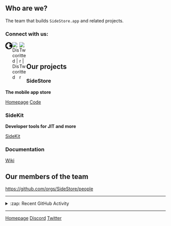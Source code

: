 <!-- 
Docs: How to use GitHub README and actions to auto-generate embedded content.
https://github.com/anuraghazra/github-readme-stats
https://www.youtube.com/watch?v=n6d4KHSKqGk
https://github.com/rahuldkjain/github-profile-readme-generator
 -->

## Who are we?

The team that builds `SideStore.app` and related projects.

### Connect with us:

<!--
[![Website](https://img.shields.io/website?label=sidestore.io&style=for-the-badge&url=https://sidestore.io)](https://sidestore.io)
[![Twitter Follow](https://img.shields.io/twitter/follow/sidestore_io?color=1DA1F2&logo=twitter&style=for-the-badge)](https://twitter.com/intent/follow?original_referer=https%3A%2F%2Fgithub.com%2Fsidestore&screen_name=sidestore)
[![GitHub Followers](https://img.shields.io/github/followers/sidestore?style=for-the-badge)]()
[![GitHub Sponsors](https://img.shields.io/github/sponsors/sidestore?style=for-the-badge
)]() 
-->

[<img align="left" alt="sidestore.io" width="22px" src="https://raw.githubusercontent.com/iconic/open-iconic/master/svg/globe.svg" />][website]
[<img align="left" alt="Discord | Discord" width="22px" src="https://cdn.jsdelivr.net/npm/simple-icons@v3/icons/discord.svg" />][discord]
[<img align="left" alt="Twitter | Twitter" width="22px" src="https://cdn.jsdelivr.net/npm/simple-icons@v3/icons/twitter.svg" />][twitter]

<br />
<br />

## Our projects

### SideStore

__The mobile app store__

[Homepage][website]
[Code][git.sidestore]

### SideKit

__Developer tools for JIT and more__

[SideKit][git.sidekit]

### Documentation

[Wiki][wiki]

## Our members of the team

https://github.com/orgs/SideStore/people

---

<details>
  <summary>:zap: Recent GitHub Activity</summary>

<!--START_SECTION:activity-->
1. 🗣 Commented on [#726](https://github.com/SideStore/SideStore/issues/726) in [SideStore/SideStore](https://github.com/SideStore/SideStore)
2. 🗣 Commented on [#726](https://github.com/SideStore/SideStore/issues/726) in [SideStore/SideStore](https://github.com/SideStore/SideStore)
3. ❗️ Closed issue [#706](https://github.com/SideStore/SideStore/issues/706) in [SideStore/SideStore](https://github.com/SideStore/SideStore)
4. 🎉 Merged PR [#727](https://github.com/SideStore/SideStore/pull/727) in [SideStore/SideStore](https://github.com/SideStore/SideStore)
5. 🗣 Commented on [#696](https://github.com/SideStore/SideStore/issues/696) in [SideStore/SideStore](https://github.com/SideStore/SideStore)
6. ❗️ Closed issue [#696](https://github.com/SideStore/SideStore/issues/696) in [SideStore/SideStore](https://github.com/SideStore/SideStore)
7. 🗣 Commented on [#696](https://github.com/SideStore/SideStore/issues/696) in [SideStore/SideStore](https://github.com/SideStore/SideStore)
8. 🗣 Commented on [#711](https://github.com/SideStore/SideStore/issues/711) in [SideStore/SideStore](https://github.com/SideStore/SideStore)
9. 🗣 Commented on [#711](https://github.com/SideStore/SideStore/issues/711) in [SideStore/SideStore](https://github.com/SideStore/SideStore)
10. 🗣 Commented on [#711](https://github.com/SideStore/SideStore/issues/711) in [SideStore/SideStore](https://github.com/SideStore/SideStore)
11. 🗣 Commented on [#727](https://github.com/SideStore/SideStore/issues/727) in [SideStore/SideStore](https://github.com/SideStore/SideStore)
12. 🗣 Commented on [#727](https://github.com/SideStore/SideStore/issues/727) in [SideStore/SideStore](https://github.com/SideStore/SideStore)
13. 💪 Opened PR [#727](https://github.com/SideStore/SideStore/pull/727) in [SideStore/SideStore](https://github.com/SideStore/SideStore)
14. 🗣 Commented on [#227](https://github.com/SideStore/SideStore/issues/227) in [SideStore/SideStore](https://github.com/SideStore/SideStore)
15. 🗣 Commented on [#726](https://github.com/SideStore/SideStore/issues/726) in [SideStore/SideStore](https://github.com/SideStore/SideStore)
16. ❗️ Closed issue [#726](https://github.com/SideStore/SideStore/issues/726) in [SideStore/SideStore](https://github.com/SideStore/SideStore)
17. ❗️ Opened issue [#726](https://github.com/SideStore/SideStore/issues/726) in [SideStore/SideStore](https://github.com/SideStore/SideStore)
18. 🗣 Commented on [#725](https://github.com/SideStore/SideStore/issues/725) in [SideStore/SideStore](https://github.com/SideStore/SideStore)
19. 🗣 Commented on [#725](https://github.com/SideStore/SideStore/issues/725) in [SideStore/SideStore](https://github.com/SideStore/SideStore)
20. 🗣 Commented on [#725](https://github.com/SideStore/SideStore/issues/725) in [SideStore/SideStore](https://github.com/SideStore/SideStore)
<!--END_SECTION:activity-->

</details>

---

[Homepage][patreon] [Discord][discord] [Twitter][twitter]

<!--
- [Patreon][patreon]
- [OpenCollective][opencollective]
- [YouTube][youtube]
-->

[website]: https://sidestore.io
[wiki]: https://wiki.sidestore.io
[twitter]: https://twitter.com/sidestore_io
[discord]: https://discord.gg/sidestore-949183273383395328
[youtube]: https://youtube.com/TODO
[patreon]: https://www.patreon.com/SideStore
[opencollective]: https://opencollective.com/TODO
[git.sidestore]: https://github.com/SideStore/SideStore/
[git.sidekit]: https://github.com/SideStore/SideKit

